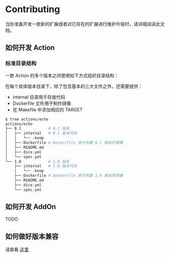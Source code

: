 # Contributing

当你准备开发一款新的扩展或者对已存在的扩展进行维护升级时，请详细阅读此文档。

## 如何开发 Action

### 标准目录结构

一款 Action 的多个版本之间使用如下方式组织目录结构：

在每个具体版本目录下，除了包含基本的三大文件之外，还需要提供：

- internal 目录用于存放代码
- Dockerfile 文件用于制作镜像
- 在 Makefile 中添加相应的 TARGET

```bash
$ tree actions/echo
actions/echo
├── 0.1            # 0.1 版本
│   ├── internal   # 0.1 版本代码
│   │   └── .keep
│   ├── Dockerfile # Dockerfile 用于构建 0.1 版本的镜像
│   ├── README.md
│   ├── dice.yml
│   └── spec.yml
└── 1.0            # 1.0 版本
    ├── internal   # 1.0 版本代码
    │   └── .keep
    ├── Dockerfile # Dockerfile 用于构建 1.0 版本的镜像
    ├── README.md
    ├── dice.yml
    └── spec.yml
```

## 如何开发 AddOn

TODO

## 如何做好版本兼容

请查看 [这里](https://dice.app.terminus.io/workBench/projects/70/apps/178/repo/tree/develop/docs/dice-version-compatible.md)
